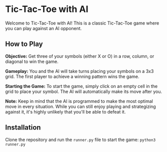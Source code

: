 # Tic-Tac-Toe with AI
Welcome to Tic-Tac-Toe with AI! This is a classic Tic-Tac-Toe game where you can play against an AI opponent.

## How to Play
**Objective:** Get three of your symbols (either X or O) in a row, column, or diagonal to win the game.

**Gameplay:** You and the AI will take turns placing your symbols on a 3x3 grid. The first player to achieve a winning pattern wins the game.

**Starting the Game:** To start the game, simply click on an empty cell in the grid to place your symbol. The AI will automatically make its move after you.

**Note:** Keep in mind that the AI is programmed to make the most optimal move in every situation. While you can still enjoy playing and strategizing against it, it's highly unlikely that you'll be able to defeat it.

## Installation
Clone the repository and run the `runner.py` file to start the game: `python3 runner.py`
